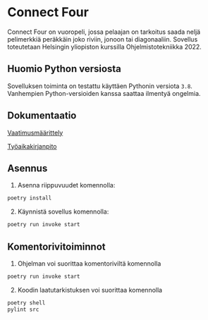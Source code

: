 # Connect Four

Connect Four on vuoropeli, jossa pelaajan on tarkoitus saada neljä pelimerkkiä peräkkäin joko riviin, jonoon tai diagonaaliin.
Sovellus toteutetaan Helsingin yliopiston kurssilla Ohjelmistotekniikka 2022.

## Huomio Python versiosta

Sovelluksen toiminta on testattu käyttäen Pythonin versiota `3.8`. Vanhempien Python-versioiden kanssa saattaa ilmentyä ongelmia.

## Dokumentaatio

[Vaatimusmäärittely](./dokumentaatio/vaatimusmaarittely.md)

[Työaikakirjanpito](./dokumentaatio/tuntikirjanpito.md)

## Asennus

1. Asenna riippuvuudet komennolla:

```bash
poetry install
```

2. Käynnistä sovellus komennolla:

```bash
poetry run invoke start
```

## Komentorivitoiminnot

1. Ohjelman voi suorittaa komentoriviltä komennolla

```bash
poetry run invoke start
```

2. Koodin laatutarkistuksen voi suorittaa komennolla

```bash
poetry shell
pylint src
```

